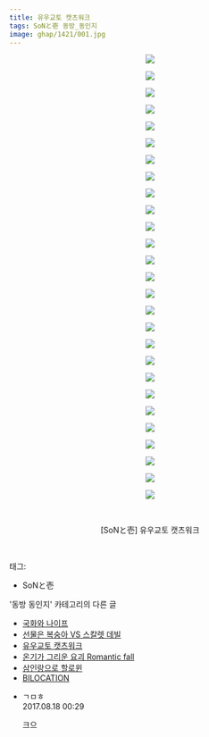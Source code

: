 ```yaml
---
title: 유우교토 캣츠워크
tags: SoNと壱 동방_동인지
image: ghap/1421/001.jpg
---
```

<div class="article">
<p style="text-align: center; clear: none; float: none;"><img src="{{ site.nasurl }}/ghap/1421/001.jpg"/></p>
<p style="text-align: center; clear: none; float: none;"><img src="{{ site.nasurl }}/ghap/1421/002.jpg"/></p>
<p style="text-align: center; clear: none; float: none;"><img src="{{ site.nasurl }}/ghap/1421/003.jpg"/></p>
<p style="text-align: center; clear: none; float: none;"><img src="{{ site.nasurl }}/ghap/1421/004.jpg"/></p>
<p style="text-align: center; clear: none; float: none;"><img src="{{ site.nasurl }}/ghap/1421/005.jpg"/></p>
<p style="text-align: center; clear: none; float: none;"><img src="{{ site.nasurl }}/ghap/1421/006.jpg"/></p>
<p style="text-align: center; clear: none; float: none;"><img src="{{ site.nasurl }}/ghap/1421/007.jpg"/></p>
<p style="text-align: center; clear: none; float: none;"><img src="{{ site.nasurl }}/ghap/1421/008.jpg"/></p>
<p style="text-align: center; clear: none; float: none;"><img src="{{ site.nasurl }}/ghap/1421/009.jpg"/></p>
<p style="text-align: center; clear: none; float: none;"><img src="{{ site.nasurl }}/ghap/1421/010.jpg"/></p>
<p style="text-align: center; clear: none; float: none;"><img src="{{ site.nasurl }}/ghap/1421/011.jpg"/></p>
<p style="text-align: center; clear: none; float: none;"><img src="{{ site.nasurl }}/ghap/1421/012.jpg"/></p>
<p style="text-align: center; clear: none; float: none;"><img src="{{ site.nasurl }}/ghap/1421/013.jpg"/></p>
<p style="text-align: center; clear: none; float: none;"><img src="{{ site.nasurl }}/ghap/1421/014.jpg"/></p>
<p style="text-align: center; clear: none; float: none;"><img src="{{ site.nasurl }}/ghap/1421/015.jpg"/></p>
<p style="text-align: center; clear: none; float: none;"><img src="{{ site.nasurl }}/ghap/1421/016.jpg"/></p>
<p style="text-align: center; clear: none; float: none;"><img src="{{ site.nasurl }}/ghap/1421/017.jpg"/></p>
<p style="text-align: center; clear: none; float: none;"><img src="{{ site.nasurl }}/ghap/1421/018.jpg"/></p>
<p style="text-align: center; clear: none; float: none;"><img src="{{ site.nasurl }}/ghap/1421/019.jpg"/></p>
<p style="text-align: center; clear: none; float: none;"><img src="{{ site.nasurl }}/ghap/1421/020.jpg"/></p>
<p style="text-align: center; clear: none; float: none;"><img src="{{ site.nasurl }}/ghap/1421/021.jpg"/></p>
<p style="text-align: center; clear: none; float: none;"><img src="{{ site.nasurl }}/ghap/1421/022.jpg"/></p>
<p style="text-align: center; clear: none; float: none;"><img src="{{ site.nasurl }}/ghap/1421/023.jpg"/></p>
<p style="text-align: center; clear: none; float: none;"><img src="{{ site.nasurl }}/ghap/1421/024.jpg"/></p>
<p style="text-align: center; clear: none; float: none;"><img src="{{ site.nasurl }}/ghap/1421/025.jpg"/></p>
<p style="text-align: center; clear: none; float: none;"><img src="{{ site.nasurl }}/ghap/1421/026.jpg"/></p>
<p style="text-align: center; clear: none; float: none;"><img src="{{ site.nasurl }}/ghap/1421/027.jpg"/></p>
<p style="text-align: center; clear: none; float: none;"><br/></p>
<p style="text-align: center; clear: none; float: none;">[SoNと壱] 유우교토 캣츠워크</p>
<p><br/></p>
</div><div class="tagTrail">
<p>태그: </p>
<ul>
<li>SoNと壱</li>
</ul>
</div><div class="another">
<p>'동방 동인지' 카테고리의 다른 글</p>
<ul>
<li><a href="/2016-08-08-ghap_1423">국화와 나이프</a></li>
<li><a href="/2016-08-08-ghap_1422">선물은 복숭아 VS 스칼렛 데빌</a></li>
<li><a href="/2016-08-08-ghap_1421">유우교토 캣츠워크</a></li>
<li><a href="/2016-08-08-ghap_1420">온기가 그리운 요괴 Romantic fall</a></li>
<li><a href="/2016-08-08-ghap_1419">삼인랑으로 할로윈</a></li>
<li><a href="/2016-08-08-ghap_1418">BILOCATION</a></li>
</ul>
</div><div class="cb_module cb_fluid">
<div class="cb_wrt cb_profile">
<div class="comment">
<ul>
<li class="cb_thumb_off" id="comment15062424">
<div class="cb_comment_area">
<div class="cb_info_area">
<div class="cb_section">
<span class="cb_nick_name">ㄱㅁㅎ</span>
</div>
<div class="cb_section">
<span class="cb_date">2017.08.18 00:29 </span>
</div>
</div>
<div class="cb_dsc_comment">
<p class="cb_dsc">
											크으
										</p>
</div>
</div></li>
</ul>
</div>
</div><!-- commentList close -->
</div>